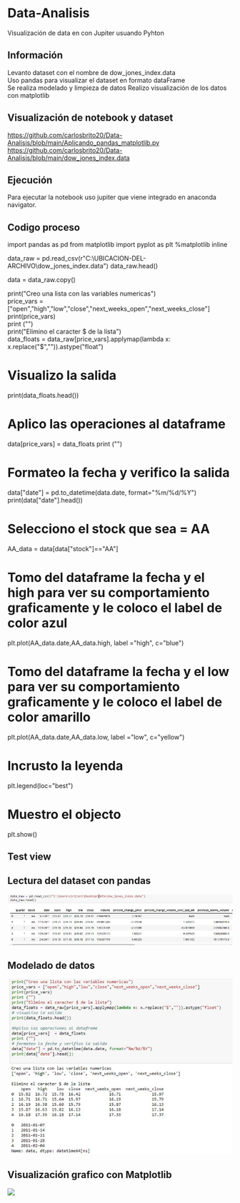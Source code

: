 # Data-Analisis

Visualización de data en con Jupiter usuando Pyhton

## Información 
Levanto dataset con el nombre de dow_jones_index.data \
Uso pandas para visualizar el dataset en formato dataFrame \
Se realiza modelado y limpieza de datos
Realizo visualización de los datos con matplotlib

## Visualización de notebook y dataset
https://github.com/carlosbrito20/Data-Analisis/blob/main/Aplicando_pandas_matplotlib.py \
https://github.com/carlosbrito20/Data-Analisis/blob/main/dow_jones_index.data

## Ejecución
Para ejecutar la notebook uso jupiter que viene integrado en anaconda navigator.

## Codigo proceso 

import pandas as pd
from matplotlib import pyplot as plt
%matplotlib inline

data_raw = pd.read_csv(r"C:\UBICACION-DEL-ARCHIVO\dow_jones_index.data")
data_raw.head()

data = data_raw.copy()

print("Creo una lista con las variables numericas") \
price_vars = ["open","high","low","close","next_weeks_open","next_weeks_close"] \
print(price_vars) \
print ("")  \
print("Elimino el caracter $ de la lista") \
data_floats = data_raw[price_vars].applymap(lambda x: x.replace("$","")).astype("float")
# Visualizo la salida
print(data_floats.head())
# Aplico las operaciones al dataframe
data[price_vars]  = data_floats
print ("")
# Formateo la fecha y verifico la salida
data["date"] = pd.to_datetime(data.date, format="%m/%d/%Y")
print(data["date"].head())
# Selecciono el stock que sea = AA
AA_data = data[data["stock"]=="AA"]
# Tomo del dataframe la fecha y el high para ver su comportamiento graficamente y le coloco el label de color azul
plt.plot(AA_data.date,AA_data.high, label ="high", c="blue")
# Tomo del dataframe la fecha y el low para ver su comportamiento graficamente y le coloco el label de color amarillo
plt.plot(AA_data.date,AA_data.low, label ="low", c="yellow")
# Incrusto la leyenda
plt.legend(loc="best")
# Muestro el objecto
plt.show()

## Test view
  ## Lectura del dataset con pandas
![](/Lectura_dataset_pandas.JPG)

  ## Modelado de datos
![](/Modelado_datos.JPG)

  ## Visualización grafico con Matplotlib
 ![](/Visualización_con_Matplotlib.JPG)
